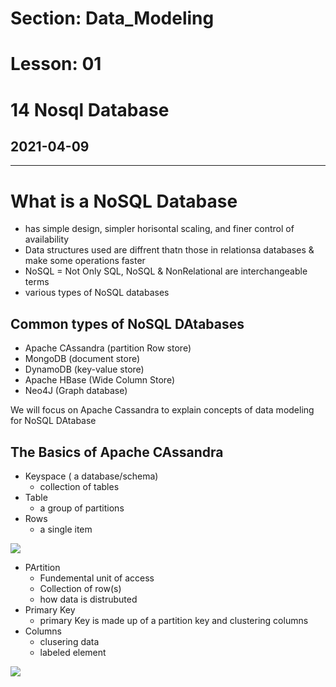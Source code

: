# Section: Data_Modeling
# Lesson: 01
# 14 Nosql Database
## 2021-04-09
---

# What is a NoSQL Database
- has simple design, simpler horisontal scaling, and finer control of availability
- Data structures used are diffrent thatn those in relationsa databases & make some operations faster
- NoSQL = Not Only SQL, NoSQL & NonRelational are interchangeable terms
- various types of NoSQL databases

## Common types of NoSQL DAtabases
- Apache CAssandra (partition Row store)
- MongoDB (document store)
- DynamoDB (key-value store)
- Apache HBase (Wide Column Store)
- Neo4J (Graph database)

We will focus on Apache Cassandra to explain concepts of data modeling for NoSQL DAtabase


## The Basics of Apache CAssandra

- Keyspace  ( a database/schema)
  - collection of tables
- Table
  - a group of partitions
- Rows
  - a single item

![](https://i.imgur.com/H8JWxaO.png)

- PArtition
  - Fundemental unit of access
  - Collection of row(s)
  - how data is distrubuted 
- Primary Key
  - primary Key is made up of a partition key and clustering columns
- Columns
  - clusering data
  - labeled element


![](https://i.imgur.com/qNo543G.png)
